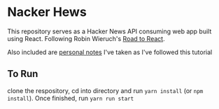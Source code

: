 # Nacker Hews

This repository serves as a Hacker News API consuming web app built using React. Following Robin Wieruch's [Road to React](https://leanpub.com/the-road-to-learn-react).

Also included are [personal notes](Notes.md) I've taken as I've followed this tutorial

## To Run
clone the respository, cd into directory and run `yarn install` (or `npm install`). Once finished, run `yarn run start`
